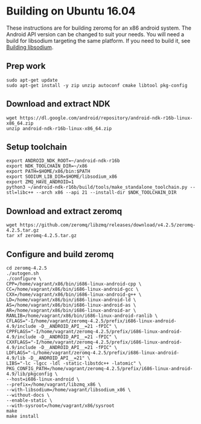 # Building on Ubuntu 16.04
These instructions are for building zeromq for an x86 android system. The Android API version can be changed to suit your needs.
You will need a build for libsodium targeting the same platform. If you need to build it, see [Building libsodium](https://github.com/mikelodder7/android-building/tree/master/x86/libsodium).

## Prep work
```
sudo apt-get update
sudo apt-get install -y zip unzip autoconf cmake libtool pkg-config
```

## Download and extract NDK
```
wget https://dl.google.com/android/repository/android-ndk-r16b-linux-x86_64.zip
unzip android-ndk-r16b-linux-x86_64.zip
```

## Setup toolchain
```
export ANDROID_NDK_ROOT=~/android-ndk-r16b
export NDK_TOOLCHAIN_DIR=~/x86
export PATH=$HOME/x86/bin:$PATH
export SODIUM_LIB_DIR=$HOME/libsodium_x86
export ZMQ_HAVE_ANDROID=1
python3 ~/android-ndk-r16b/build/tools/make_standalone_toolchain.py --stl=libc++ --arch x86 --api 21 --install-dir $NDK_TOOLCHAIN_DIR
```

## Download and extract zeromq
```
wget https://github.com/zeromq/libzmq/releases/download/v4.2.5/zeromq-4.2.5.tar.gz
tar xf zeromq-4.2.5.tar.gz
```

## Configure and build zeromq
```
cd zeromq-4.2.5
./autogen.sh
./configure \
CPP=/home/vagrant/x86/bin/i686-linux-android-cpp \
CC=/home/vagrant/x86/bin/i686-linux-android-gcc \
CXX=/home/vagrant/x86/bin/i686-linux-android-g++ \
LD=/home/vagrant/x86/bin/i686-linux-android-ld \
AS=/home/vagrant/x86/bin/i686-linux-android-as \
AR=/home/vagrant/x86/bin/i686-linux-android-ar \
RANLIB=/home/vagrant/x86/bin/i686-linux-android-ranlib \
CFLAGS="-I/home/vagrant/zeromq-4.2.5/prefix/i686-linux-android-4.9/include -D__ANDROID_API__=21 -fPIC" \
CPPFLAGS="-I/home/vagrant/zeromq-4.2.5/prefix/i686-linux-android-4.9/include -D__ANDROID_API__=21 -fPIC" \
CXXFLAGS="-I/home/vagrant/zeromq-4.2.5/prefix/i686-linux-android-4.9/include -D__ANDROID_API__=21 -fPIC" \
LDFLAGS="-L/home/vagrant/zeromq-4.2.5/prefix/i686-linux-android-4.9/lib -D__ANDROID_API__=21" \
LIBS="-lc -lgcc -ldl -static-libstdc++ -latomic" \
PKG_CONFIG_PATH=/home/vagrant/zeromq-4.2.5/prefix/i686-linux-android-4.9/lib/pkgconfig \
--host=i686-linux-android \
--prefix=/home/vagrant/libzmq_x86 \
--with-libsodium=/home/vagrant/libsodium_x86 \
--without-docs \
--enable-static \
--with-sysroot=/home/vagrant/x86/sysroot
make
make install
```
